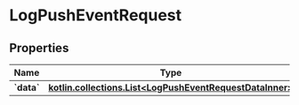 
# LogPushEventRequest

## Properties
| Name | Type | Description | Notes |
| ------------ | ------------- | ------------- | ------------- |
| **&#x60;data&#x60;** | [**kotlin.collections.List&lt;LogPushEventRequestDataInner&gt;**](LogPushEventRequestDataInner.md) |  |  [optional] |



